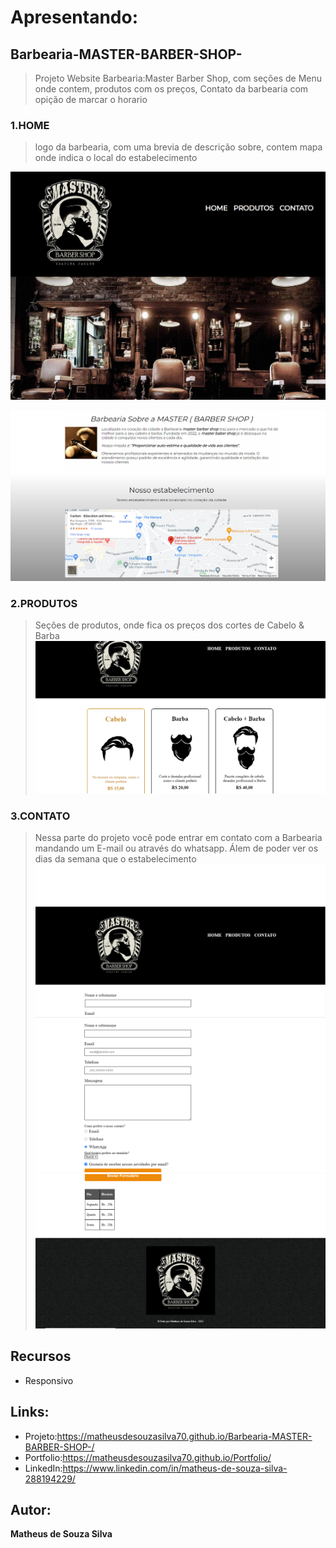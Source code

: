 # Apresentando:
## Barbearia-MASTER-BARBER-SHOP-
> Projeto Website Barbearia:Master Barber Shop, com seções de Menu onde contem, produtos com os preços, Contato da barbearia com opição de marcar o horario
### 1.HOME
>logo da barbearia, com uma brevia de descrição sobre, contem mapa onde indica o local do estabelecimento
<img src="https://github.com/MatheusdeSouzaSilva70/Barbearia-MASTER-BARBER-SHOP-/blob/main/projet/Barbearia%20MASTER%20(%20BARBER%20SHOP%20)1.png" alt="Home do website">


![Home do projeto com carrinho aberto](https://github.com/MatheusdeSouzaSilva70/Barbearia-MASTER-BARBER-SHOP-/blob/main/projet/Barbearia%20MASTER%20(%20BARBER%20SHOP%20)2.png)

### 2.PRODUTOS
> Seções de produtos, onde fica os preços dos cortes de Cabelo & Barba
![Imput do search aberto](https://github.com/MatheusdeSouzaSilva70/Barbearia-MASTER-BARBER-SHOP-/blob/main/projet/Barbearia%20MASTER%20(%20BARBER%20SHOP%20)3.png)

### 3.CONTATO
> Nessa parte do projeto você pode entrar em contato com a Barbearia mandando um E-mail ou através do whatsapp. Álem de poder ver os dias da semana que o estabelecimento
![Menu de produtos](https://github.com/MatheusdeSouzaSilva70/Barbearia-MASTER-BARBER-SHOP-/blob/main/projet/Barbearia%20MASTER%20(%20BARBER%20SHOP%20)4.png)
![Menu de produtos](https://github.com/MatheusdeSouzaSilva70/Barbearia-MASTER-BARBER-SHOP-/blob/main/projet/Barbearia%20MASTER%20(%20BARBER%20SHOP%20)5.png)
![Menu de produtos](https://github.com/MatheusdeSouzaSilva70/Barbearia-MASTER-BARBER-SHOP-/blob/main/projet/Barbearia%20MASTER%20(%20BARBER%20SHOP%20)6.png)


## Recursos
- Responsivo

## Links:
- Projeto:https://matheusdesouzasilva70.github.io/Barbearia-MASTER-BARBER-SHOP-/
- Portfolio:https://matheusdesouzasilva70.github.io/Portfolio/
- LinkedIn:https://www.linkedin.com/in/matheus-de-souza-silva-288194229/

## Autor:
**Matheus de Souza Silva**
